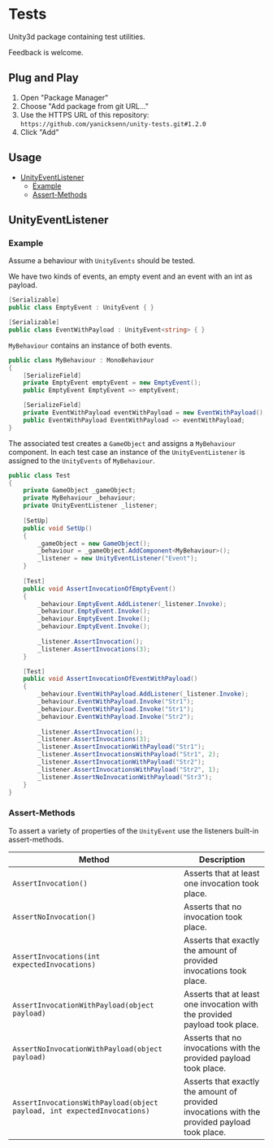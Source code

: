 # Tests

Unity3d package containing test utilities.

Feedback is welcome.

## Plug and Play
1. Open "Package Manager"
2. Choose "Add package from git URL..."
3. Use the HTTPS URL of this repository:
   `https://github.com/yanicksenn/unity-tests.git#1.2.0`
4. Click "Add"

## Usage
- [UnityEventListener](#user-content-unityeventlistener)
  - [Example](#user-content-example)
  - [Assert-Methods](#user-content-assert-methods)

## UnityEventListener

### Example
Assume a behaviour with `UnityEvents` should be tested.

We have two kinds of events, an empty event and an event with an int as payload.

```c#
[Serializable]
public class EmptyEvent : UnityEvent { }

[Serializable]
public class EventWithPayload : UnityEvent<string> { }
```

`MyBehaviour` contains an instance of both events.

```c#
public class MyBehaviour : MonoBehaviour
{
    [SerializeField] 
    private EmptyEvent emptyEvent = new EmptyEvent();
    public EmptyEvent EmptyEvent => emptyEvent;

    [SerializeField] 
    private EventWithPayload eventWithPayload = new EventWithPayload();
    public EventWithPayload EventWithPayload => eventWithPayload;
}
```

The associated test creates a `GameObject` and assigns a `MyBehaviour` component.
In each test case an instance of the `UnityEventListener` is assigned to the `UnityEvents` of `MyBehaviour`.

```c#
public class Test
{
    private GameObject _gameObject;
    private MyBehaviour _behaviour;
    private UnityEventListener _listener;
    
    [SetUp]
    public void SetUp()
    {
        _gameObject = new GameObject();
        _behaviour = _gameObject.AddComponent<MyBehaviour>();
        _listener = new UnityEventListener("Event");
    }
    
    [Test]
    public void AssertInvocationOfEmptyEvent()
    {
        _behaviour.EmptyEvent.AddListener(_listener.Invoke);
        _behaviour.EmptyEvent.Invoke();
        _behaviour.EmptyEvent.Invoke();
        _behaviour.EmptyEvent.Invoke();
  
        _listener.AssertInvocation();
        _listener.AssertInvocations(3);
    }

    [Test]
    public void AssertInvocationOfEventWithPayload()
    {
        _behaviour.EventWithPayload.AddListener(_listener.Invoke);
        _behaviour.EventWithPayload.Invoke("Str1");
        _behaviour.EventWithPayload.Invoke("Str1");
        _behaviour.EventWithPayload.Invoke("Str2");
  
        _listener.AssertInvocation();
        _listener.AssertInvocations(3);
        _listener.AssertInvocationWithPayload("Str1");
        _listener.AssertInvocationsWithPayload("Str1", 2);
        _listener.AssertInvocationWithPayload("Str2");
        _listener.AssertInvocationsWithPayload("Str2", 1);
        _listener.AssertNoInvocationWithPayload("Str3");
    }
}
```

### Assert-Methods

To assert a variety of properties of the `UnityEvent` use the listeners built-in assert-methods.

| Method                                                                  | Description                                                                                    |
|-------------------------------------------------------------------------|------------------------------------------------------------------------------------------------|
| `AssertInvocation()`                                                    | Asserts that at least one invocation took place.                                               |
| `AssertNoInvocation()`                                                  | Asserts that no invocation took place.                                                         |
| `AssertInvocations(int expectedInvocations)`                            | Asserts that exactly the amount of provided invocations took place.                            |
| `AssertInvocationWithPayload(object payload)`                           | Asserts that at least one invocation with the provided payload took place.                     |
| `AssertNoInvocationWithPayload(object payload)`                         | Asserts that no invocations with the provided payload took place.                              |
| `AssertInvocationsWithPayload(object payload, int expectedInvocations)` | Asserts that exactly the amount of provided invocations with the provided payload took place.  |
